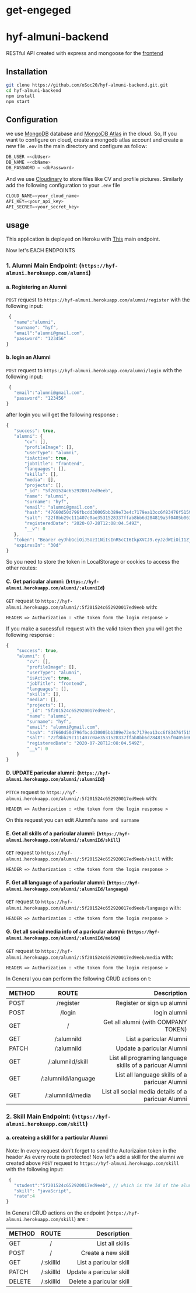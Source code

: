 # get-engeged

# hyf-almuni-backend
RESTful API created with express and mongoose for the [frontend](https://github.com/oSoc20/hyf-alumni)

## Installation

```bash
git clone https://github.com/oSoc20/hyf-almuni-backend.git.git
cd hyf-almuni-backend
npm install
npm start
```

## Configuration
we use [MongoDB](https://www.mongodb.com) database and [MongoDB Atlas](https://www.mongodb.com/cloud/atlas) in the cloud. So, If you want to configure on cloud, create a mongodb atlas account and create a new file ```.env``` in the main directory and configure as follow:

```js
DB_USER =<dbUser>
DB_NAME =<dbName>
DB_PASSWORD = <dbPassword> 
```

And we use [Cloudinary](https://github.com/oSoc20/hyf-alumni) to store files like CV and profile pictures. Similarly add the following configuration to your ```.env``` file

```js
CLOUD_NAME=<your_cloud_name>
API_KEY=<your_api_key>
API_SECRET=<your_secret_key>
```

## usage

This application is deployed on Heroku with [This](https://hyf-almuni.herokuapp.com) main endpoint. 

Now let's EACH ENDPOINTS

### 1. Alumni Main Endpoint: (```https://hyf-almuni.herokuapp.com/alumni```)

#### a. Registering an Alumni 

 ```POST``` request to ```https://hyf-almuni.herokuapp.com/alumni/register``` with the following input: 

 ```js
  {
    "name":"alumni",
    "surname": "hyf",
    "email":"alumni@gmail.com",
    "password": "123456"
 } 
 ```

#### b. login an Alumni 

 ```POST``` request to ```https://hyf-almuni.herokuapp.com/alumni/login``` with the following input: 

 ```js
  {
    "email":"alumni@gmail.com",
    "password": "123456"
 } 
 ```
 
 after login you will get the following response :
 ```js
 {
    "success": true,
    "alumni": {
        "cv": [],
        "profileImage": [],
        "userType": "alumni",
        "isActive": true,
        "jobTitle": "frontend",
        "languages": [],
        "skills": [],
        "media": [],
        "projects": [],
        "_id": "5f201524c652920017ed9eeb",
        "name": "alumni",
        "surname": "hyf",
        "email": "alumni@gmail.com",
        "hash": "47660d50d796fbcdd30005bb389e73e4c7179ea13cc6f83476f51593178ae8e3ab596388e3116457922189a7445d22ff73e752131c41a6416a0212ae7173052b",
        "salt": "22f8bb29c111407c0ae3531528337ffab8bb6d284819a5f0405b063fa9b887e6",
        "registeredDate": "2020-07-28T12:08:04.549Z",
        "__v": 0
    },
    "token": "Bearer eyJhbGciOiJSUzI1NiIsInR5cCI6IkpXVCJ9.eyJzdWIiOiI1ZjIwMTUyNGM2NTI5MjAwMTdlZDllZWIiLCJpYXQiOjE1OTU5MzgwOTI5MTgsImV4cCI6MTU5NTk0MDY4NDkxOH0.C2S8fcU294ywK_Mwm8vW9Cl0FhQ7l2Ikxyv3wNDYe7934F8FtzzO0mhXAIsizA0Fn3ozqwUCIHhWO3sMX3oCqr5FMURMKsjCt28_xgzBVzooI3XEoKwxQHdCral42rKUwUD11uvLRE3z9S93lFrVnpSTiKk1Vuo9dIsEGv_6c3eH7hfJgnW1d9uD9gfHw90TDh5Nx2L6X0i6xQ25_S_vow04h1slIJr89KSB0KirdN1tYr4oi0nGNoMnMxSKotZgX99rGYNBmsPJo2wRlm3VskqV-VHduz2e0po_W_AzSU57s-su9h40uGI8vdIKZ89ZP4Z--Zx8e1tq-BdBZQPSXa4HB2WiMSQDchXeWRJtJ2U4aJUzCL9w0cnbtI_J4b3qA4UcE5KZdCa_9w-8KtHig8qlUoHjHXQ08BiXtK3RxUZ_7WvCml_BK8yCJAmM1jdhtguFwgr0QYvC7LgaHq6u-U803jldUFq3xKZEQkAKqpAYvMJrau3pBr81s9MtdpzNJj_MXvkEVSWJJbWTWIQR__47i4vyTAJmPz6RRNVA24TPdRa7pM2DvXsnlymEtNykBBw9T4hhkbOkrSVGrUv6d9k14E_QrszWIYOmePLPsCMrH7SWKxpkTK2AXgp9MtTaBPkwBqWZV_u7qKfAtPsj0Vd_OT96EZLP_Z0kTDSy-0o",
    "expiresIn": "30d"
}
```

So you need to store the token in LocalStorage or cookies to access the other routes:


#### C. Get paricular alumni: (```https://hyf-almuni.herokuapp.com/alumni/:alumniId```)

 ```GET``` request to ```https://hyf-almuni.herokuapp.com/alumni/:5f201524c652920017ed9eeb``` with: 
 
 ```
 HEADER => Authorization : <the token form the login response > 
 ```
 
If you make a sucessfull request with the valid token then you will get the following response : 

```js
{
    "success": true,
    "alumni": {
        "cv": [],
        "profileImage": [],
        "userType": "alumni",
        "isActive": true,
        "jobTitle": "frontend",
        "languages": [],
        "skills": [],
        "media": [],
        "projects": [],
        "_id": "5f201524c652920017ed9eeb",
        "name": "alumni",
        "surname": "hyf",
        "email": "alumni@gmail.com",
        "hash": "47660d50d796fbcdd30005bb389e73e4c7179ea13cc6f83476f51593178ae8e3ab596388e3116457922189a7445d22ff73e752131c41a6416a0212ae7173052b",
        "salt": "22f8bb29c111407c0ae3531528337ffab8bb6d284819a5f0405b063fa9b887e6",
        "registeredDate": "2020-07-28T12:08:04.549Z",
        "__v": 0
    }
}
```
#### D. UPDATE paricular alumni: (```https://hyf-almuni.herokuapp.com/alumni/:alumniId```)

 ```PTTCH``` request to ```https://hyf-almuni.herokuapp.com/alumni/:5f201524c652920017ed9eeb``` with: 
 ```
 HEADER => Authorization : <the token form the login response > 
 ```
 On this request you can edit Alumni's ```name and surname```
 
 #### E. Get all skills of a paricular alumni: (```https://hyf-almuni.herokuapp.com/alumni/:alumniId/skill```)
  ```GET``` request to ```https://hyf-almuni.herokuapp.com/alumni/:5f201524c652920017ed9eeb/skill``` with: 
 ```
 HEADER => Authorization : <the token form the login response > 
 ```
  #### F. Get all language of a paricular alumni: (```https://hyf-almuni.herokuapp.com/alumni/:alumniId/language```)
  ```GET``` request to ```https://hyf-almuni.herokuapp.com/alumni/:5f201524c652920017ed9eeb/language``` with: 
 ```
 HEADER => Authorization : <the token form the login response > 
 ```
  #### G. Get all social media info of a paricular alumni: (```https://hyf-almuni.herokuapp.com/alumni/:alumniId/meida```)
  ```GET``` request to ```https://hyf-almuni.herokuapp.com/alumni/:5f201524c652920017ed9eeb/media``` with: 
 ```
 HEADER => Authorization : <the token form the login response > 
 ```
 In General you can perform the following CRUD actions on t: 
 
 
| METHOD        | ROUTE         | Description  |
| ------------- |:-------------:| -----:|
| POST         | /register      | Register or sign up  alumni |
| POST         | /login         | login alumni |
| GET         | /               | Get all alumni (with COMPANY TOKEN) |
| GET         | /:alumniId      | List a paricular Alumni |
| PATCH         | /:alumniId    | Update a paricular Alumni |
| GET         | /:alumniId/skill | List all programing language skills of a paricuar Alumni |
| GET         | /:alumniId/language | List all language skills of a paricuar Alumni |
| GET         | /:alumniId/media | List all social media details of a paricuar Alumni |

### 2. Skill Main Endpoint: (```https://hyf-almuni.herokuapp.com/skill```)

#### a. createing a skill for a particular Alumni 

 Note: In every request don't forget to send the Autorizaion token in the header As every route is protected!
 Now let's add a skill for the alumni we created above 
 ```POST``` request to ```https://hyf-almuni.herokuapp.com/skill``` with the following input: 

 ```js
  {
    "student":"5f201524c652920017ed9eeb", // which is the Id of the alumni
    "skill": "javaScript",
    "rate":4
 } 
 ```
 In General CRUD actions on the endpoint (```https://hyf-almuni.herokuapp.com/skill```) are : 
  
| METHOD        | ROUTE         | Description  |
| ------------- |:-------------:| -----:|
| GET         | /               | List all skills  |
| POST         | /               |Create a new skill  |
| GET         | /:skillId      | List a paricular skill |
| PATCH         | /:skillId    | Update a paricular skill |
| DELETE         | /:skillId | Delete a paricular skill |

